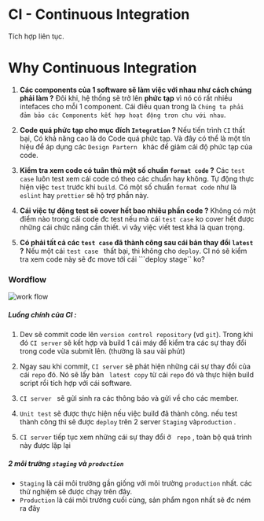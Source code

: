 # CI - Continuous Integration

Tích hợp liên tục.


# Why Continuous Integration

1. __Các components của 1 software sẽ làm việc với nhau như cách chúng phải làm ?__ 
Đôi khi, hệ thống sẽ trở lên __phức tạp__ vì nó có rất nhiều intefaces cho mỗi 1 component. Cái điều quan trong là ``` Chúng ta phải đảm bảo các Components kết hợp hoạt động trơn chu với nhau ```.


2. __Code quá phức tạp cho mục đích ```Integration``` ?__
Nếu tiến trình ```CI``` thất bại, Có khả năng cao là do Code quá phức tạp. Và đây có thể là một tín hiệu để áp dụng các ```Design Partern ``` khác để giảm cái độ phức tạp của code.

3. __Kiểm tra xem code có tuân thủ một số chuẩn ```format code```  ?__
Các ```test case``` luôn test xem cái code có theo các chuẩn hay không. Tự động thực hiện việc ```test``` trước khi ```build```.
Có một số chuẩn ```format code``` như là ```eslint``` hay ```prettier``` sẽ hộ trợ phần này.
4. __Cái việc tự động test sẽ cover hết bao nhiêu phần code ?__
 Không có một điểm nào trong cái code đc test nếu mà cái ```test case``` ko cover hết được những cái chức năng cần thiết. vì vâỵ việc viết test khá là quan trọng.

5. __Có phải tất cả các ```test case``` đã thành công sau cái bản thay đổi ```latest``` ?__
Nếu một cái ```test case ``` thất bại, thì không cho ```deploy```. CI nó sẽ kiểm tra xem code này sẽ đc move tới cái ```deploy stage`` ko?

### Wordflow

<img src="https://www.tutorialspoint.com/continuous_integration/images/workflow.jpg" alt="work flow"  />

##### Luồng chính của CI :

1. Dev sẽ commit code lên ``` version control repository ``` (vd ```git```). Trong khi đó ```CI server``` sẽ kết hợp và build 1 cái máy để kiểm tra các sự thay đổi trong code vừa submit lên. (thường là sau vài phút)

2. Ngay sau khi commit, ```CI server``` sẽ phát hiện những cái sự thay đổi của cái ```repo``` đó. Nó sẽ lấy bản ``` latest copy``` từ cái ```repo``` đó và thực hiện build script rồi tích hợp với cái software.

3. ```CI server ``` sẽ gửi sinh ra các thông báo và gửi về cho các member.

4. ```Unit test``` sẽ được thực hiện nếu việc build đã thành công. nếu test thành công thì sẽ được ```deploy``` trên 2 server  ```Staging``` và```production``` .

5. ``` CI server ``` tiếp tục xem những cái sự thay đổi ở ``` repo``` , toàn bộ quá trình này được lặp lại


##### 2 môi trường ``` staging ``` và ```production ``` 

* ```Staging``` là cái môi trường gần giống với môi trường ``` production ``` nhất. các thử nghiệm sẽ được chạy trên đây.
* ``` Production ``` là cái môi trường cuối cùng, sản phẩm ngon nhất sẽ đc ném ra đây 